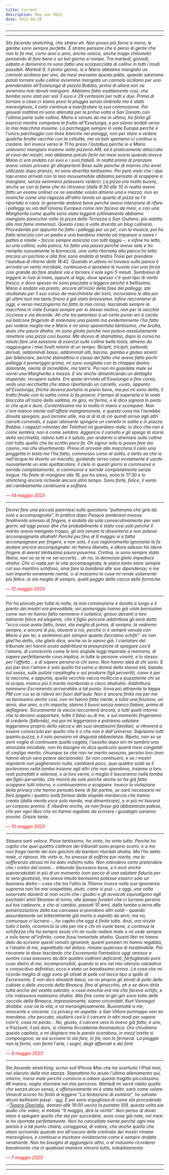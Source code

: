 ```yaml
---
title: Current
description: May-Jun 2023
date: 2023-04-29
---
```


---
---

*Sto facendo stretching, che strano eh. Non posso più farne a meno, le gambe sono sempre perfette. È strano pensare che è pieno di gente che non lo fa mai, corre anni e anni, anche veloce, anche troppi chilometri pensando di fare bene e un bel giorno si rompe. Tra martedì, giovedì, sabato e domenica mi sono fatta una scorpacciata di colline in tutti i modi possibili. Martedì 9, il primo giorno, io e Mario abbiamo mangiato un cannolo siciliano per uno, da mesi avevamo questo patto, quando saremmo potuti tornare sulle colline avremmo mangiato un cannolo siciliano per uno prendendolo all'Esselunga di piazza Bobbio; prima di allora non ne avremmo mai dovuti mangiare. Abbiamo fatto esattamente così, che bomba sono stati per soli 3 euro e 29 centesimi per tutti e due. Prima di tornare a casa ci siamo presi la pioggia senza ombrello ma è stato meraviglioso, il cielo continua a manifestare la sua commozione. Poi giovedì mattina mi sono allenata per la prima volta a San Donato con l'ultima parte sulle colline; Mario è venuto da me in ultimo, ho finito gli esercizi mentre comprava la frutta all'Esselunga, e poi siamo andati verso la mia macchina insieme. La parcheggio sempre in viale Europa perché è l'unico parcheggio con linee bianche nei paraggi, non per stare a vedere qualche brutta vecchia con la cellulite, ma va beh speriamo ci continui a credere. Ieri invece verso le 11 ho preso l'autobus perché io e Mario volevamo mangiare insieme nella pizzeria AM, ed è praticamente attaccata al covo dei mostri, non abbiamo potuto farlo nei mesi scorsi quando invece Mario ci era andato coi suoi e i suoi fratelli. In realtà prima di pranzare avevo voluto provare gli altoparlanti Bose sulle panche di marmo che avrei utilizzato dopo pranzo, mi sono divertita tantissimo. Poi però visto che i due topi erano arrivati con la loro mousemobile abbiamo pensato di scappare a mangiare, senza nemmeno potessero vederci. La pizza era molto buona, anche se con la fame che mi ritrovavo (dalle 8:30 alle 10 in realtà avevo fatto un esame online) ce ne sarebbe voluta almeno una e mezza; non so neanche come una ragazza all'altro tavolo un quarto di pizza se l'è riportato a casa. In generale andava bene perché avevo intenzione di rifare i palleggi su via dell'Unione Europea come non facevo da mesi, e con una Margherita come quella sono stata leggera (ultimamente abbiamo mangiato parecchie volte la pizza della Terrazza a San Giuliano, più adatta alla mia fame immensa). Questo coso a volte diventa un blog culinario. Procedendo poi appunto ho fatto i palleggi per un po', con la musica, poi ho fatto amicizia con un padre e una bambina intenta ad imparare a usare i pattini a rotelle – faccio sempre amicizia con tutti laggiù –, e infine ho letto, su una collina, sulla panca, ho fatto una pausa perché avevo sete e ho riempito nuovamente la borraccia, una volta ritornata alla panca ho letto ancora un pochino e alla fine sono andata al teatro Troisi per prendere l'autobus di ritorno delle 18:42. Quando in ultimo mi trovavo sulla panca è arrivato un vento micidiale, continuava a spostare le nuvole con una forza così grande da fare andare via e tornare il sole ogni 5 minuti. Sembrava di leggere in riva al mare, oppure al lago, dove spesso c'è quel tipo di vento fresco, e dove spesso mi sono piazzata a leggere perché è bellissimo. Mario è andato via presto, ancora all'inizio della fase dei palleggi, sta studiando per il suo corso da macchinista dei treni, incrociamo le dita per gli ultimi test ma tanto finora è già stato bravissimo. Infine racconterei di oggi, e verso mezzogiorno ho fatto la mia corsa, lasciando sempre la macchina in viale Europa sempre per lo stesso motivo, non per la vecchia cicciona e via dicendo. Ah che tra parentesi a un certo punto ieri è uscita sul balcone fingendo di sistemare una pianta ma evidentemente l'ha fatto per vedere meglio me e Mario e mi sono spaventata tantissimo, che brutta, aiuto che paura ahaha, mi sono girata perché non potevo assolutamente rimettere una pizza così buona. Ma dicevo di stamattina, dopo la corsa ho voluto fare una sessione di esercizi sulle colline bella tosta, almeno da raggiungere i miei livelli minimi di un tempo. Bicipiti, tricipiti, pettorali, dorsali, addominali bassi, addominali alti, bacino, gamba e gluteo sinistri per bilanciare, perché stamattina a causa del fatto che avevo fatto *pochi* palleggi il pomeriggio prima, mi sono svegliata con la chiappa destra dolorante, niente di incredibile, ma tant'è. Poi non mi guardate male se vorrei una Margherita e mezza. E sto anche dimenticando un dettaglio stupendo, recupero subito. Ero quasi arrivata all'Esselunga a fine corsa, vedo una vecchietta che stava riportando un carrello, vuoto, appunto all'Esselunga; finché doveva portarlo in piano bene, ma poi mi sono detta, il tratto finale con la salita come lo fa povera: il tempo di superarla e la vedo bloccata all'inizio della salitina, mi giro, mi fermo, e le dico signora lo porto io che qua è dura. Contentissima me lo molla in mano e scompare. Non c'era manco niente nell'affare mangiamonete, e questa cosa me l'avrebbe dovuta spiegare, può tornare utile, ma al di là di ciò quindi arrivo agli altri carrelli correndo, è super allenante spingere un carrello in salita e in piazza Bobbio; i ragazzi volontari del Telethon mi guardano male, io dico che non è come sembra, non è come sembra. Aggancio il carrello e gli spiego la storia della vecchietta, ridono tutti e li saluto, per andarmi a stremare sulle colline con tutto quello che ho scritto poco fa. Oh signur solo io posso fare sto casino, ma che divertimento. Prima di arrivare alla macchina il cielo una pioggetta in testa me l'ha fatta, commosso come al solito, e tanto sa che io nell'acqua mi diverto un macello; guidando verso casa ovviamente è uscito nuovamente un sole spettacolare, il cielo in questi giorni si commuove e sorride completamente, si commuove e sorride completamente senza tregua. Ho finito di mangiare alle 16, poi ho steso, sono le 17:30 e lo stretching ancora richiede ancora altro tempo. Sono forte, felice, il vento del cambiamento continuerà a soffiare.*

<span style="color:red">*— 14 maggio 2023*</span>

---

*Dovrei fare una piccola parentesi sulla questione "puttanona che gira da sola o accompagnata". In pratica dopo Pasqua sembrava avesse finalmente smesso di fingere, è andata da sola consecutivamente per vari giorni: ad oggi posso dire che probabilmente è stato così solo perché il marito aveva mangiato troppo, gli era venuta la dissenteria e non poteva accompagnarla ahahah! Perché poi fino al 9 maggio si è fatta accompagnare per fingere, e non solo, il suo ragionamento ignorante la fa andare ancora accompagnata: mi hanno liberata, e allora adesso ha (deve fingere di avere) tantissima paura poverina. Cretina, io sono sempre stata libera, non so se te ne sei accorta... ah no, la demenza glielo impedisce ahaha. Che ci vada per la vita accompagnata, le piace tanto stare sempre col suo maritino schifoso, ama fare la bambina alle sue dipendenze; a me non importa veramente niente, o al massimo la cosa mi rende solamente più felice: io sto meglio di sempre, quelli peggio della cacca delle formiche.*

<span style="color:red">*— 12 maggio 2023*</span>

---

*Poi ha piovuto per tutta la notte, la mia commozione è durata a lungo e il pianto dei mostri era prevedibile; ieri pomeriggio hanno già visto benissimo come non mi hanno fatto nemmeno il solletico, giravo davanti a loro talmente felice ed elegante, che il figlio porcone addirittura gli avrà detto "ecco cosa avete fatto, bravi, sta meglio di prima, di sempre, la vedremo sempre, e ancora di più, davanti a noi, perché ci è sempre venuta con Mario e per lei, e sentiremo per sempre quanto facciamo schifo": se non gliel'ha detto, che glielo dica, anche se lo sanno già. I ciarlatani del tribunale ieri hanno avuto addirittura la presunzione di spiegare cos'è l'amore, di conoscerlo come le loro stupide leggi imparate a memoria, di sapere perfettamente cosa implica, in tutte le persone viventi, e lo stesso per l'affetto... e di sapere persino io chi sono. Non hanno idea di chi sono. E poi per loro l'amore è solo quello tra uomo e donna della stessa età, basato sul sesso, sulle pulizie casalinghe e sul produrre figli pervertiti, come è per la vaccona, e appunto, quella vecchia vacca molliccia e puzzolente chi se la scopa, manco più il marito moribondo e cieco ahahaha. Addirittura nemmeno Escremento arriverebbe a tal punto: trova più attraente la tappa PM con cui se la rideva ieri fuori dall'aula. Non è ancora finita ma per me va benissimo anche così, non mi hanno fatto niente, è tutta una finzione, un anno, due anni, a chi importa, stanno lì buoni senza manco fiatare, prima di deflagrare. Sicuramente la vacca racconterà ancora, a tutti quelli intorno che la devono sopportare, tutto il falso su di me, e sul momento fingeranno di crederle (fallendo), ma poi mi leggeranno e potranno valutare: leggeranno proprio della vacca e dei suoi amatissimi familiari, si ritroverà a essere conosciuta per quello che è o che non è dall'universo. Sapranno tutti quanto puzza, e il solo pensiero mi disgusta abbastanza. Ripeto, non so se avrò voglia di continuare quella cagata, l'assolto dopo ieri mi sembra una stronzata micidiale, non ho bisogno mi dica qualcuno quanti mesi congelati di castigo merito; chiunque sa che non ne merito nessuno, persino loro (non hanno alcun vero potere decisionale). Se non continuerò, e se i mostri impotenti non pagheranno nulla, cambierà poco, quei quattro soldi se li porteranno nella tomba insieme agli altri che non spendono, insieme a loro, resti putrefatti e velenosi, e ai loro vermi, o meglio li lasceranno nella tomba del figlio pervertito, che morirà da solo perché anche lui ha già fatto scappare tutti intorno, e continueranno a scappare. Invece la violazione della privacy che hanno pensato bene di far partire, se sarà necessario mi farà pagare i quattro soldi famosi della stupida merdaccia che hanno creato (dalla merda esce solo merda, mai dimenticare), e in più mi lascerà un corposo premio. E ribadirei anche, se non fosse già abbastanza palese, che per ogni libro che mi hanno regalato da scrivere i guadagni saranno enormi. Grazie tante.*

<span style="color:red">*— 10 maggio 2023*</span>

---

*Stasera sarò veloce. Piove tantissimo, ho vinto, ho vinto tutto. Perché ho capito che quei quattro cialtroni dei tribunali sono proprio scemi, e a me non frega niente dei loro giochini da bambini ritardati ahaha. Ma l'ho detto male, ci riprovo. Ho vinto io, ho smesso di soffrire per niente, ma la sofferenza stessa mi ha dato indietro tutto. Non intendevo certo pretendere che i cretini del manic... tribunale facessero bene, e li avrò anche sopravvalutati in più di un momento (non pecco di una salutare fiducia per la vera giustizia), ma avevo intuito benissimo potesse esserci solo un business dietro – cosa che tra l'altro la 70enne invece nella sua ignoranza suprema non ha mai sospettato, aiuto, come si può –, e oggi, una volta osservato davanti ai miei occhi che i giudici e gli avvocati equivalgono agli psichiatri simil Stronzer di turno, alle pompe funebri che ci lucrano persino sul tuo cadavere, e che al cambio, passati 10 anni, dalla tomba a terra alla polverizzazione della tua carcassa si prendono altri soldi – quando assurdamente sei letteralmente già morto e sepolto da anni, ma no, comunque ci lucrano –, ho capito che oggi è finito tutto. Anzi, ora rinizia tutto il bello, ricomincia la vita per me e chi mi vuole bene, e continua la schifezza che ha sempre avuto chi mi vuole vedere male e mi vede sempre e solo bene all'infinito, come fossi immortale ahaha. Quanti libri mi hanno dato da scrivere questi romani ignoranti, quanti pensieri mi hanno regalato, e l'analisi di me, soprattutto nel dolore, rimane qualcosa di inestimabile. Poi rincarare la dose lasciando che Escremento Fantastico oggi venisse a sentire cosa avessero da dire quattro cialtroni deficienti, farfugliando pure cose dietro di me, incomprensibili, quando io ero nel mio silenzio valutativo e conoscitivo definitivo, ecco è stato un banalissimo errore. La cosa che mi ricordo meglio di oggi sono gli stivali di pelle col tacco tipo a spillo di Escremento. E non dico stivaletti bassi, no no proprio gli stivali di pelle delle cubiste o delle zoccole della Binasca, fino al ginocchio, ah e se devo dirla tutta anche del vestito zebrato, o cosa minchia era ma che faceva schifo, e che indossava malissimo ahaha. Alla fine come la giri giri sono tutte delle zoccole della Binasca, impressionante, siamo circondati. Kurt Vonnegut direbbe: così va la vita, e va meravigliosamente. Buonanotte a me, innocente e vincente. La privacy mi aspetta: a San Vittore purtroppo non mi mandano, che peccato, studierò cos'è il carcere in altri modi per sapere com'è, cosa mi perdo... No, giusto, il carcere vero lo avevo già fatto, è uno, a Pozzuoli, il più duro, si chiama Accademia Aeronautica. Ora chiudiamo questo capitolo, e mi dispiace ma le parole scendono, in mezz'oretta si compongono; se sai scrivere lo sai fare, lo fai, non lo fermerai. La pioggia non la fermi, non fermi l'arte, i sogni, degli affamati e dei forti.*

<span style="color:red">*— 9 maggio 2023*</span>

---

*Sto facendo stretching; scrivo sull'iPhone Max che ha sostituito l'iPad mini, nel silenzio della mia stanza. Stamattina ho avuto l'ultimo allenamento qui, intorno; meno male perché comincio a odiare questo tragitto piccolissimo. Mi manca, voglio ritornare nel mio percorso. Martedì mi verrà ridato quello che senza alcun senso, e offensivamente mi è stato tolto: sarà come volare. Venerdì scorso ho finito di leggere "La tentazione di esistere", ho salvato alcuni bellissimi passi ☞[qui](https://miry1919.github.io/hugosite/quote/la-tentazione-di-esistere/). E poi sono orgogliosa di come sta procedendo ☞[Tenero Gheriglio](https://miry1919.github.io/hugosite/podcast/tenero-gheriglio-4/), domani alle 19:00 uscirà la puntata 109, questa volta sia audio che video; si intitola "9 maggio, dirà la verità". Non penso di dover stare a spiegare quello che sta per succedere, sono cose già note, nei mesi le ho riportate perfettamente. Non ho cancellato niente perché ogni mia parola è a tal punto chiara, coraggiosa, di valore, che anche quello che stavo scrivendo quando ero all'oscuro delle cretinate dei mostri rimane meraviglioso, e continua a mostrare vividamente come è sempre andata veramente. Non ho bisogno di aggiungere altro, o al massimo ricorderei banalmente che in qualsiasi maniera vincerò tutto, indubbiamente.*

<span style="color:red">*— 7 maggio 2023*</span>

---
---
